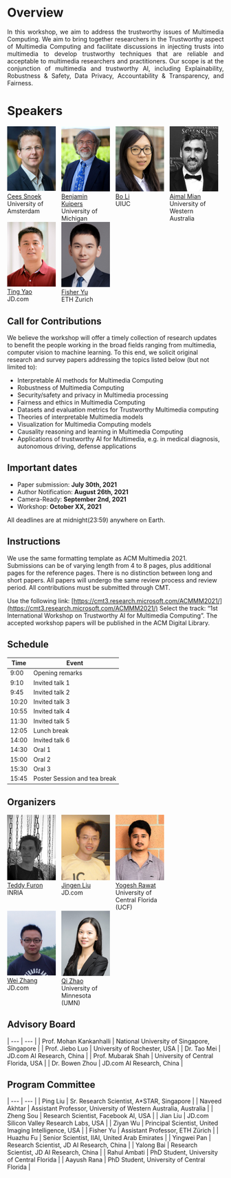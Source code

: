 # Overview
<div style="text-align: justify">
In this workshop, we aim to address the trustworthy issues of Multimedia Computing. We aim to bring together researchers in the Trustworthy aspect of Multimedia Computing and facilitate discussions in injecting trusts into multimedia to develop trustworthy techniques that are reliable and acceptable to multimedia researchers and practitioners. Our scope is at the conjunction of multimedia and trustworthy AI, including Explainability, Robustness & Safety, Data Privacy, Accountability & Transparency, and Fairness.
</div>

# Speakers

<div style="display: flex">
  <div style="width:22.5%">
    <a href="https://www.ceessnoek.info/">
    <img alt="Cees Snoek" src="pics/cees_2.jpg">
    </a><br>
    <a href="https://www.ceessnoek.info/">Cees Snoek</a><br>
    University of Amsterdam
  </div>
  
  <div style="width:2.5%">
  </div>
  
  <div style="width:22.5%">
    <a href="https://web.eecs.umich.edu/~kuipers/">
    <img alt="Benjamin Kuipers" src="pics/benjamin2.jpg">
    </a><br>
  <a href="https://web.eecs.umich.edu/~kuipers/">Benjamin Kuipers</a><br>
    University of Michigan
  </div>
  
  <div style="width:2.5%">
  </div>
  
  <div style="width:22.5%">
    <a href="https://aisecure.github.io/">
    <img alt="Bo Li" src="pics/bo.png">
    </a><br>
  <a href="https://aisecure.github.io/">Bo Li</a><br>
    UIUC
  </div>
  
  <div style="width:2.5%">
  </div>
  
  <div style="width:22.5%">
    <a href="https://ajmalsaeed.net/">
    <img alt="Ajmal Mian" src="pics/ajmal2.png">
    </a><br>
    <a href="https://ajmalsaeed.net/">Ajmal Mian</a><br>
    University of Western Australia
  </div>
</div>

<div style="display: flex">
  <div style="width:22.5%">
    <a href="http://tingyao.deepfun.club/">
    <img alt="Ting Yao" src="pics/ting.jpg">
    </a><br>
    <a href="http://tingyao.deepfun.club/">Ting Yao</a><br>
    JD.com
  </div>
  
  <div style="width:2.5%">
  </div>
  
  <div style="width:22.5%">
    <a href="https://www.yf.io/">
    <img alt="Fisher Yu" src="pics/fisher_yu.jpeg">
    </a><br>
  <a href="https://www.yf.io/">Fisher Yu</a><br>
    ETH Zurich
  </div>

</div>


## Call for Contributions

We believe the workshop will offer a timely collection of research updates to benefit the people working in the broad fields ranging from multimedia, computer vision to machine learning. To this end, we solicit original research and survey papers addressing the topics listed below (but not limited to):
- Interpretable AI methods for Multimedia Computing
- Robustness of Multimedia Computing
- Security/safety and privacy in Multimedia processing
- Fairness and ethics in Multimedia Computing
- Datasets and evaluation metrics for Trustworthy Multimedia computing
- Theories of interpretable Multimedia models
- Visualization for Multimedia Computing models
- Causality reasoning and learning in Multimedia Computing
- Applications of trustworthy AI for Multimedia, e.g. in medical diagnosis, autonomous driving, defense applications

## Important dates
- Paper submission: <strong>July 30th, 2021</strong>
- Author Notification: <strong>August 26th, 2021</strong>
- Camera-Ready: <strong>September 2nd, 2021</strong>
- Workshop: <strong>October XX, 2021</strong>

All deadlines are at midnight(23:59) anywhere on Earth.

## Instructions

We use the same formatting template as ACM Multimedia 2021. Submissions can be of varying length from 4 to 8 pages, plus additional pages for the reference pages. There is no distinction between long and short papers. All papers will undergo the same review process and review period. All contributions must be submitted through CMT.

Use the following link: [https://cmt3.research.microsoft.com/ACMMM2021/](https://cmt3.research.microsoft.com/ACMMM2021/)
Select the track: “1st International Workshop on Trustworthy AI for Multimedia Computing”. 
The accepted workshop papers will be published in the ACM Digital Library.

## Schedule

| Time | Event |
| ----- | -------|
| 9:00 | Opening remarks |
| 9:10 | Invited talk 1 |
| 9:45 | Invited talk 2 |
| 10:20 | Invited talk 3 |
| 10:55 | Invited talk 4 |
| 11:30 | Invited talk 5 |
| 12:05 | Lunch break |
| 14:00 | Invited talk 6 |
| 14:30 | Oral 1 |
| 15:00 | Oral 2 |
| 15:30 | Oral 3 |
| 15:45 | Poster Session and tea break |

## Organizers
<div style="display: flex">
  <div style="width:22.5%">
    <a href="http://people.rennes.inria.fr/Teddy.Furon/website/Welcome.html">
    <img alt="Teddy Furon" src="pics/teddy2.jpeg">
    </a><br>
    <a href="http://people.rennes.inria.fr/Teddy.Furon/website/Welcome.html">Teddy Furon</a><br>
    INRIA
  </div>
  
  <div style="width:2.5%">
  </div>
  
  <div style="width:22.5%">
    <a href="http://www.cs.ucf.edu/~liujg/">
    <img alt="Jingen Liu" src="pics/jingen2.jpg">
    </a><br>
  <a href="http://www.cs.ucf.edu/~liujg/">Jingen Liu</a><br>
    JD.com 
  </div>
 
  
  <div style="width:2.5%">
  </div>
  
  <div style="width:22.5%">
    <a href="https://www.crcv.ucf.edu/person/rawat/">
    <img alt="Yogesh Rawat" src="pics/rawat.jpg">
    </a><br>
  <a href="https://www.crcv.ucf.edu/person/rawat/">Yogesh Rawat</a><br>
    University of Central Florida (UCF)
  </div>
</div>

<div style="display: flex">
  <div style="width:22.5%">
    <a href="http://wzhang.fun/">
    <img alt="Wei Zhang" src="pics/wei2.jpg">
    </a><br>
    <a href="http://wzhang.fun/">Wei Zhang</a><br>
    JD.com
  </div>
  
  <div style="width:2.5%">
  </div>
  
  <div style="width:22.5%">
    <a href="https://www-users.cs.umn.edu/~qzhao/index.html">
    <img alt="Qi Zhao" src="pics/qi2.jpg">
    </a><br>
  <a href="https://www-users.cs.umn.edu/~qzhao/index.html">Qi Zhao</a><br>
    University of Minnesota (UMN)
  </div>

</div>

## Advisory Board

| --- | --- |
| Prof. Mohan Kankanhalli | National University of Singapore, Singapore  |
| Prof. Jiebo Luo | University of Rochester, USA |
| Dr. Tao Mei | JD.com AI Research, China |
| Prof. Mubarak Shah | University of Central Florida, USA |
| Dr. Bowen Zhou | JD.com AI Research, China |

## Program Committee

| --- | --- |
| Ping Liu | Sr. Research Scientist, A*STAR, Singapore |
| Naveed Akhtar | Assistant Professor, University of Western Australia, Australia |
| Zheng Sou | Research Scientist, Facebook AI, USA |
| Jian Liu | JD.com Silicon Valley Research Labs, USA |
| Ziyan Wu | Principal Scientist, United Imaging Intelligence, USA |
| Fisher Yu | Assistant Professor, ETH Zürich |
| Huazhu Fu | Senior Scientist, IIAI, United Arab Emirates |
| Yingwei Pan | Research Scientist, JD AI Research, China |
| Yalong Bai | Research Scientist, JD AI Research, China |
| Rahul Ambati | PhD Student, University of Central Florida |
| Aayush Rana | PhD Student, University of Central Florida |
